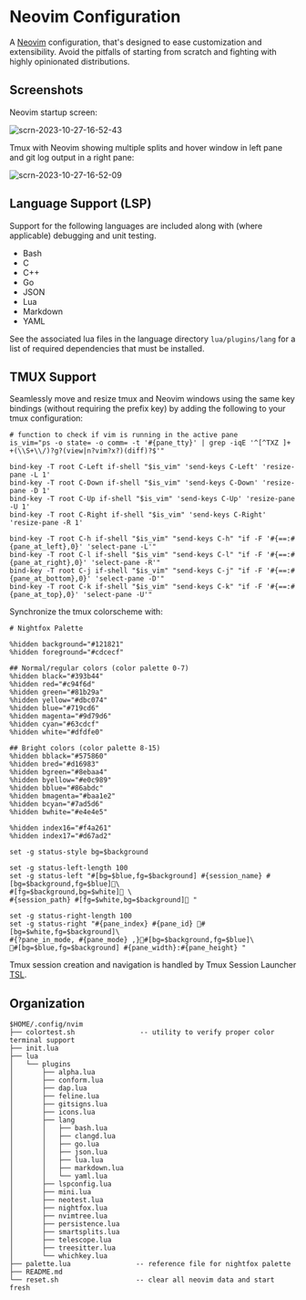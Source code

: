 # Neovim Configuration

A [Neovim] configuration, that's designed to ease customization and
extensibility. Avoid the pitfalls of starting from scratch and fighting with
highly opinionated distributions.

## Screenshots

Neovim startup screen:

![scrn-2023-10-27-16-52-43](https://github.com/freddiehaddad/nvim/assets/6127369/22cbc09e-85a1-413d-8366-0658f3eb1a5b)

Tmux with Neovim showing multiple splits and hover window in left pane and git
log output in a right pane:

![scrn-2023-10-27-16-52-09](https://github.com/freddiehaddad/nvim/assets/6127369/c03d144e-988c-46b5-b534-583055f2a73b)

## Language Support (LSP)

Support for the following languages are included along with (where applicable)
debugging and unit testing.

- Bash
- C
- C++
- Go
- JSON
- Lua
- Markdown
- YAML

See the associated lua files in the language directory `lua/plugins/lang` for a
list of required dependencies that must be installed.

## TMUX Support

Seamlessly move and resize tmux and Neovim windows using the same key bindings
(without requiring the prefix key) by adding the following to your tmux
configuration:

```tmux
# function to check if vim is running in the active pane
is_vim="ps -o state= -o comm= -t '#{pane_tty}' | grep -iqE '^[^TXZ ]+ +(\\S+\\/)?g?(view|n?vim?x?)(diff)?$'"

bind-key -T root C-Left if-shell "$is_vim" 'send-keys C-Left' 'resize-pane -L 1'
bind-key -T root C-Down if-shell "$is_vim" 'send-keys C-Down' 'resize-pane -D 1'
bind-key -T root C-Up if-shell "$is_vim" 'send-keys C-Up' 'resize-pane -U 1'
bind-key -T root C-Right if-shell "$is_vim" 'send-keys C-Right' 'resize-pane -R 1'

bind-key -T root C-h if-shell "$is_vim" "send-keys C-h" "if -F '#{==:#{pane_at_left},0}' 'select-pane -L'"
bind-key -T root C-l if-shell "$is_vim" "send-keys C-l" "if -F '#{==:#{pane_at_right},0}' 'select-pane -R'"
bind-key -T root C-j if-shell "$is_vim" "send-keys C-j" "if -F '#{==:#{pane_at_bottom},0}' 'select-pane -D'"
bind-key -T root C-k if-shell "$is_vim" "send-keys C-k" "if -F '#{==:#{pane_at_top},0}' 'select-pane -U'"
```

Synchronize the tmux colorscheme with:

```tmux
# Nightfox Palette

%hidden background="#121821"
%hidden foreground="#cdcecf"

## Normal/regular colors (color palette 0-7)
%hidden black="#393b44"
%hidden red="#c94f6d"
%hidden green="#81b29a"
%hidden yellow="#dbc074"
%hidden blue="#719cd6"
%hidden magenta="#9d79d6"
%hidden cyan="#63cdcf"
%hidden white="#dfdfe0"

## Bright colors (color palette 8-15)
%hidden bblack="#575860"
%hidden bred="#d16983"
%hidden bgreen="#8ebaa4"
%hidden byellow="#e0c989"
%hidden bblue="#86abdc"
%hidden bmagenta="#baa1e2"
%hidden bcyan="#7ad5d6"
%hidden bwhite="#e4e4e5"

%hidden index16="#f4a261"
%hidden index17="#d67ad2"

set -g status-style bg=$background

set -g status-left-length 100
set -g status-left "#[bg=$blue,fg=$background] #{session_name} #[bg=$background,fg=$blue]\
#[fg=$background,bg=$white] \
#{session_path} #[fg=$white,bg=$background] "

set -g status-right-length 100
set -g status-right "#{pane_index} #{pane_id} #[bg=$white,fg=$background]\
#{?pane_in_mode, #{pane_mode} ,}#[bg=$background,fg=$blue]\
#[bg=$blue,fg=$background] #{pane_width}:#{pane_height} "
```

Tmux session creation and navigation is handled by Tmux Session Launcher [TSL].

## Organization

```text
$HOME/.config/nvim
├── colortest.sh                -- utility to verify proper color terminal support
├── init.lua
├── lua
│   └── plugins
│       ├── alpha.lua
│       ├── conform.lua
│       ├── dap.lua
│       ├── feline.lua
│       ├── gitsigns.lua
│       ├── icons.lua
│       ├── lang
│       │   ├── bash.lua
│       │   ├── clangd.lua
│       │   ├── go.lua
│       │   ├── json.lua
│       │   ├── lua.lua
│       │   ├── markdown.lua
│       │   └── yaml.lua
│       ├── lspconfig.lua
│       ├── mini.lua
│       ├── neotest.lua
│       ├── nightfox.lua
│       ├── nvimtree.lua
│       ├── persistence.lua
│       ├── smartsplits.lua
│       ├── telescope.lua
│       ├── treesitter.lua
│       └── whichkey.lua
├── palette.lua                -- reference file for nightfox palette
├── README.md
└── reset.sh                   -- clear all neovim data and start fresh
```

[neovim]: https://github.com/neovim/neovim
[tsl]: https://github.com/freddiehaddad/tsl

